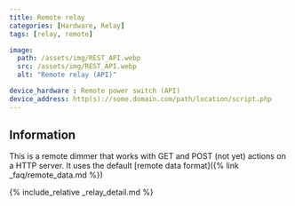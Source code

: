 ```yaml
---
title: Remote relay
categories: [Hardware, Relay]
tags: [relay, remote]

image:
  path: /assets/img/REST_API.webp
  src: /assets/img/REST_API.webp
  alt: "Remote relay (API)"

device_hardware : Remote power switch (API)
device_address: http(s)://some.domain.com/path/location/script.php
---
```


## Information

This is a remote dimmer that works with GET and POST (not yet) actions on a HTTP server. It uses the default [remote data format]({% link _faq/remote_data.md %})

{% include_relative _relay_detail.md %}
